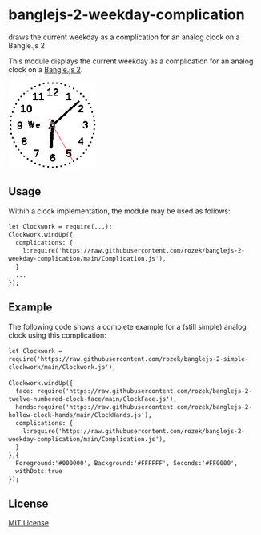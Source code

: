 # banglejs-2-weekday-complication #

draws the current weekday as a complication for an analog clock on a Bangle.js 2

This module displays the current weekday as a complication for an analog clock on a [Bangle.js 2](https://www.espruino.com/Bangle.js2).

![](Demo.png)

## Usage ##

Within a clock implementation, the module may be used as follows:

```
let Clockwork = require(...);
Clockwork.windUp({
  complications: {
    l:require('https://raw.githubusercontent.com/rozek/banglejs-2-weekday-complication/main/Complication.js'),
  }
  ...
});
```

## Example ##

The following code shows a complete example for a (still simple) analog clock using this complication:

```
let Clockwork = require('https://raw.githubusercontent.com/rozek/banglejs-2-simple-clockwork/main/Clockwork.js');

Clockwork.windUp({
  face: require('https://raw.githubusercontent.com/rozek/banglejs-2-twelve-numbered-clock-face/main/ClockFace.js'),
  hands:require('https://raw.githubusercontent.com/rozek/banglejs-2-hollow-clock-hands/main/ClockHands.js'),
  complications: {
    l:require('https://raw.githubusercontent.com/rozek/banglejs-2-weekday-complication/main/Complication.js'),
  }
},{
  Foreground:'#000000', Background:'#FFFFFF', Seconds:'#FF0000',
  withDots:true
});
```

## License ##

[MIT License](LICENSE.md)
